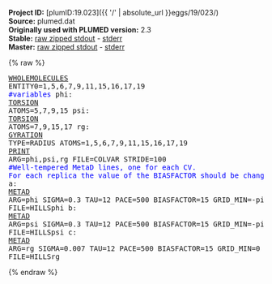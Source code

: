 **Project ID:** [plumID:19.023]({{ '/' | absolute_url }}eggs/19/023/)  
**Source:** plumed.dat  
**Originally used with PLUMED version:** 2.3  
**Stable:** [raw zipped stdout](plumed.dat.plumed.stdout.txt.zip) - [stderr](plumed.dat.plumed.stderr)  
**Master:** [raw zipped stdout](plumed.dat.plumed_master.stdout.txt.zip) - [stderr](plumed.dat.plumed_master.stderr)  

{% raw %}<pre>
<a href="https://plumed.github.io/doc-master/user-doc/html/_w_h_o_l_e_m_o_l_e_c_u_l_e_s.html">WHOLEMOLECULES</a> ENTITY0=1,5,6,7,9,11,15,16,17,19
<span style="color:blue">#variables</span>
phi: <a href="https://plumed.github.io/doc-master/user-doc/html/_t_o_r_s_i_o_n.html">TORSION</a> ATOMS=5,7,9,15
psi: <a href="https://plumed.github.io/doc-master/user-doc/html/_t_o_r_s_i_o_n.html">TORSION</a> ATOMS=7,9,15,17
rg: <a href="https://plumed.github.io/doc-master/user-doc/html/_g_y_r_a_t_i_o_n.html">GYRATION</a> TYPE=RADIUS ATOMS=1,5,6,7,9,11,15,16,17,19
<a href="https://plumed.github.io/doc-master/user-doc/html/_p_r_i_n_t.html">PRINT</a> ARG=phi,psi,rg FILE=COLVAR STRIDE=100
<span style="color:blue">#Well-tempered MetaD lines, one for each CV. For each replica the value of the BIASFACTOR should be changed.</span>
a: <a href="https://plumed.github.io/doc-master/user-doc/html/_m_e_t_a_d.html">METAD</a> ARG=phi SIGMA=0.3 TAU=12 PACE=500 BIASFACTOR=15 GRID_MIN=-pi GRID_MAX=pi FILE=HILLSphi
b: <a href="https://plumed.github.io/doc-master/user-doc/html/_m_e_t_a_d.html">METAD</a> ARG=psi SIGMA=0.3 TAU=12 PACE=500 BIASFACTOR=15 GRID_MIN=-pi GRID_MAX=pi FILE=HILLSpsi
c: <a href="https://plumed.github.io/doc-master/user-doc/html/_m_e_t_a_d.html">METAD</a> ARG=rg SIGMA=0.007 TAU=12 PACE=500 BIASFACTOR=15 GRID_MIN=0 GRID_MAX=0.4 FILE=HILLSrg
</pre>{% endraw %}
